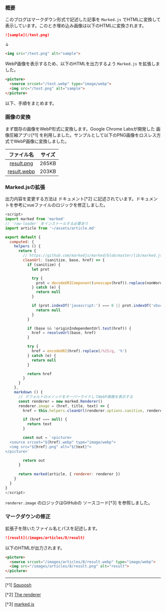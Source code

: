 ### 概要

このブログはマークダウン形式で記述した記事を `Marked.js` でHTMLに変換して表示しています。このとき埋め込み画像は以下のHTMLに変換されます。

```md
![sample](/test.png)
```

↓

```HTML
<img src="/test.png" alt="sample">
```

WebP画像を表示するため、以下のHTMLを出力するよう `Marked.js` を拡張しました。

```HTML
<picture>
  <source srcset="/test.webp" type="image/webp">
  <img src="/test.png" alt="sample">
</picture>
```

以下、手順をまとめます。

### 画像の変換

まず既存の画像をWebP形式に変換します。Google Chrome Labsが開発した 画像圧縮アプリ[†1] を利用しました。サンプルとして以下のPNG画像をロスレス方式でWebP画像に変換しました。

| ファイル名 | サイズ |
|:-:|:-:|
| [result.png](/images/articles/8/result.png) | 265KB |
| [result.webp](/images/articles/8/result.webp) | 203KB |

### Marked.jsの拡張

出力内容を変更する方法は ドキュメント[†2] に記述されています。ドキュメントを参考にvueファイルのロジックを修正しました。

```js
<script>
import marked from 'marked'
// 'raw-loader' をインストールする必要あり
import article from '~/assets/article.md'

export default {
  computed: {
    helpers () {
      return {
        // https://github.com/markedjs/marked/blob/master/lib/marked.js#L145-L171
        cleanUrl: (sanitize, base, href) => {
          if (sanitize) {
            let prot

            try {
              prot = decodeURIComponent(unescape(href)).replace(nonWordAndColonTest, '').toLowerCase()
            } catch (e) {
              return null
            }

            if (prot.indexOf('javascript:') === 0 || prot.indexOf('vbscript:') === 0 || prot.indexOf('data:') === 0) {
              return null
            }
          }

          if (base && !originIndependentUrl.test(href)) {
            href = resolveUrl(base, href)
          }

          try {
            href = encodeURI(href).replace(/%25/g, '%')
          } catch (e) {
            return null
          }

          return href
        }
      }
    },
    markdown () {
      // デフォルトのメソッドをオーバーライドしてWebP画像を表示する
      const renderer = new marked.Renderer()
      renderer.image = (href, title, text) => {
        href = this.helpers.cleanUrl(renderer.options.sanitize, renderer.options.baseUrl, href)

        if (href === null) {
          return text
        }

        const out = `<picture>
  <source srcset="${href}.webp" type="image/webp">
  <img src="${href}.png" alt="${text}">
</picture>`

        return out
      }
      
      return marked(article, { renderer: renderer })
    }
  }
}
</script>
```

`renderer.image` のロジックはGitHubの ソースコード[†3] を参照しました。

### マークダウンの修正

拡張子を除いたファイル名とパスを記述します。

```md
![result](/images/articles/8/result)
```

以下のHTMLが出力されます。

```HTML
<picture>
  <source srcset="/images/articles/8/result.webp" type="image/webp">
  <img src="/images/articles/8/result.png" alt="result">
</picture>
```

---

[†1] [Squoosh](https://squoosh.app/)

[†2] [The renderer](https://marked.js.org/#/USING_PRO.md#renderer)

[†3] [marked.js](https://github.com/markedjs/marked/blob/master/lib/marked.js#L999-L1014)

